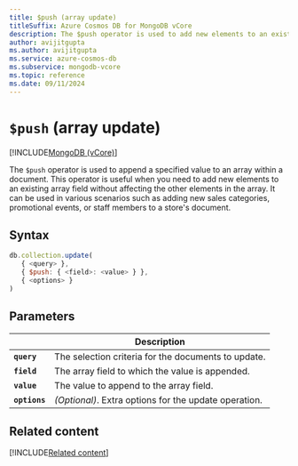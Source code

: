 ```yaml
---
title: $push (array update)
titleSuffix: Azure Cosmos DB for MongoDB vCore
description: The $push operator is used to add new elements to an existing array field within a document without affecting the other elements in the array.
author: avijitgupta
ms.author: avijitgupta
ms.service: azure-cosmos-db
ms.subservice: mongodb-vcore
ms.topic: reference
ms.date: 09/11/2024
---
```


# `$push` (array update)

[!INCLUDE[MongoDB (vCore)](~/reusable-content/ce-skilling/azure/includes/cosmos-db/includes/appliesto-mongodb-vcore.md)]

The `$push` operator is used to append a specified value to an array within a document. This operator is useful when you need to add new elements to an existing array field without affecting the other elements in the array. It can be used in various scenarios such as adding new sales categories, promotional events, or staff members to a store's document.

## Syntax

```javascript
db.collection.update(
   { <query> },
   { $push: { <field>: <value> } },
   { <options> }
)
```

## Parameters

| | Description |
| --- | --- |
| **`query`** | The selection criteria for the documents to update. |
| **`field`** | The array field to which the value is appended. |
| **`value`** | The value to append to the array field. |
| **`options`** | *(Optional)*. Extra options for the update operation. |

## Related content

[!INCLUDE[Related content](../includes/related-content.md)]
